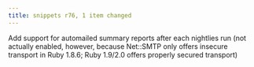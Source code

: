 ```yaml
---
title: snippets r76, 1 item changed
---
```


Add support for automailed summary reports after each nightlies run (not actually enabled, however, because Net::SMTP only offers insecure transport in Ruby 1.8.6; Ruby 1.9/2.0 offers properly secured transport)
